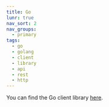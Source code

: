 ```yaml
---
title: Go
lunr: true
nav_sort: 2
nav_groups:
  - primary
tags:
  - go
  - golang
  - client
  - library
  - api
  - rest
  - http
---
```


You can find the Go client library [here](https://github.com/telenordigital/nbiot-go).
